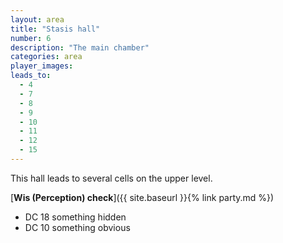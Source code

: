 ```yaml
---
layout: area
title: "Stasis hall"
number: 6
description: "The main chamber"
categories: area
player_images:
leads_to:
  - 4
  - 7
  - 8
  - 9
  - 10
  - 11
  - 12
  - 15
---
```


This hall leads to several cells on the upper level.


[**Wis (Perception) check**]({{ site.baseurl }}{% link party.md %})
* DC 18 something hidden
* DC 10 something obvious


